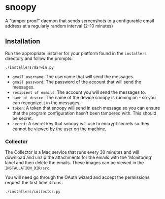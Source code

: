 # snoopy

A "tamper proof" daemon that sends screenshots to a configurable email address
at a regularly random interval (2-10 minutes)

## Installation

Run the appropriate installer for your platform found in the `installers`
directory and follow the prompts:

```
./installers/darwin.py
```

- `gmail username`: The username that will send the messages.
- `gmail password`: The password of the account that will send the messages.
- `recipient of emails`: The account you will send the messages to.
- `name of device`: The name of the device snoopy is running on - so you can
  recognize it in the messages.
- `token`: A token that snoopy will send in each message so you can ensure that
  the program configuration hasn't been tampered with. This should be secret.
- `secret`: A secret key that snoopy will use to encrypt secrets so they cannot
  be viewed by the user on the machine.
  

### Collector

The Collector is a Mac service that runs every 30 minutes and will download and
unzip the attachments for the emails with the 'Monitoring' label and then delete
the emails. These images can be viewed in the `INSTALLATION_DIR/src`.

You will need go through the OAuth wizard and accept the permissions request the
first time it runs.

```
./installers/collector.py
```
